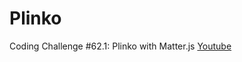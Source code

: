# Plinko

Coding Challenge #62.1: Plinko with Matter.js [Youtube](https://www.youtube.com/watch?v=KakpnfDv_f0)